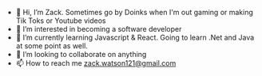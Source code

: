 - 👋 Hi, I’m Zack. Sometimes go by Doinks when I'm out gaming or making Tik Toks or Youtube videos
- 👀 I’m interested in becoming a software developer
- 🌱 I’m currently learning Javascript & React. Going to learn .Net and Java at some point as well.
- 💞️ I’m looking to collaborate on anything
- 📫 How to reach me zack.watson121@gmail.com

<!---
zackwatson121/zackwatson121 is a ✨ special ✨ repository because its `README.md` (this file) appears on your GitHub profile.
You can click the Preview link to take a look at your changes.
--->
